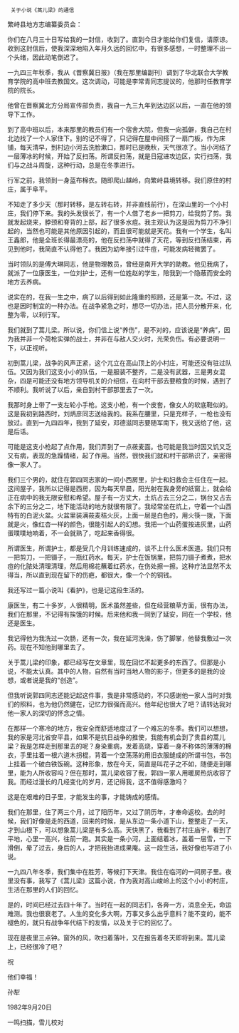      关于小说《蒿儿梁》的通信 

  繁峙县地方志编纂委员会： 

  你们在八月三十日写给我的一封信，收到了。直到今日才能给你们复信，请原谅。收到这封信后，使我深深地陷入年月久远的回忆中，有很多感想，一时整理不出一个头绪，因此动笔倒迟了。 

  一九四三年秋季，我从《晋察冀日报》（我在那里编副刊）调到了华北联合大学教育学院的高中班去教国文。这次调动，可能是李常青同志提议的，他那时任教育学院的院长。 

  他曾在晋察冀北方分局宣传部负责，我自一九三九年到达边区以后，一直在他的领导下工作。 

  到了高中班以后，本来那里的教员们有一个宿舍大院，但我一向孤僻，我自己在村北边找了一个人家住下。别的记不得了，只记得在屋中间搭了一扇门板，作为床铺，每天清早，到村边小河去洗脸漱口，那时已是晚秋，天气很凉了。当小河结了一层薄冰的时候，开始了反扫荡。所谓反扫荡，就是日寇进攻边区，实行扫荡，我们与之战斗周旋，这种行动，总是在冬季进行。 

  行军之前，我领到一身蓝布棉衣。随即爬山越岭，向繁峙县境转移。我们原住的村庄，属于阜平。 

  不知走了多少天（那时转移，是左转右转，并非直线前行），在深山里的一个小村庄，我们停下来。我的头发很长了，有一个人借了老乡一把剪刀，给我剪了剪。我就发起烧来，脖颈和脊背的上部，起了很多水痘。我主观认为这是因为剪刀不净引起的，当然也可能是其他原因引起的，而且很可能就是天花。我有一个学生，名叫王鑫郎，他是全班长得最漂亮的，他在反扫荡中就得了天花，等到反扫荡结束，再见到他时，我简直不认得他了。我因为幼年接引过牛痘，可能发病轻微罢了。 

  当时领队的是傅大琳同志，他是物理教员，曾经是南开大学的助教。他见我病了，就派了一位康医生，一位刘护士，还有一位姓赵的学生，陪我到一个隐蔽而安全的地方去养病。 

  说实在的，在我一生之中，病了以后得到如此隆重的照顾，还是第一次。不过，这也是因时制宜的一种办法。在战争紧急之时，想尽一切办法，把人员分散开来，化整为零，以利行军。 

  我们就到了蒿儿梁。所以说，你们信上说“养伤”，是不对的，应该说是“养病”，因为我并非一个荷枪实弹的战士，并非在与敌人交火时，光荣负伤。有必要说明一下，以正视听。 

  初到蒿儿梁，战争的风声正紧，这个兀立在高山顶上的小村庄，可能还没有驻过队伍。又因为我们这支小小的队伍，一是服装不整齐，二是没有武器，三是男女混杂，四是可能还没有地方领导机关的介绍信，在向村干部去要粮食的时候，遇到了不顺利。我听说了以后，亲自到村干部那里去了一次。 

  我那时身上带了一支左轮小手枪。这支小枪，有一个皮套，像女人的软底鞋似的。这是我初到路西时，刘炳彦同志送给我的。我系在腰里，只是充样子，一枪也没有放过。直到一九四四年，我到了延安，邓德滋同志要随军南下，我又送给了他，这是后话。 

  可能是这支小枪起了点作用，我们弄到了一点莜麦面。也可能是我当时因又饥又乏又有病，表现的急躁情绪，起了作用。当然，很快我们就和村干部熟识了，亲密得像一家人了。 

  我们三个男的，就住在郭四同志家的一间小西房里，护士和妇救会主任住在一起。这间屋子，我所以记得是西房，因为每天早晨，阳光射在我身旁的纸窗上，就会给正在病中的我无限安慰和希望。屋子有一方丈大，土炕占去三分之二，锅台又占去余下的三分之二，地下能活动的地方就很有限了。我经常坐在炕上，守着一个山西特有的白泥火盆。火盆里装满莜麦秸火灰，上面一层是白色的，用火筷一拨，下面就是火，像红杏一样的颜色，很能引起人的幻想。我把一个山药蛋按进灰里，山药蛋噗噗地响着，不一会就熟了，吃起来香得很。 

  所谓医生，所谓护士，都是受几个月训练速成的，谈不上什么医术医道。我们只有一把剪刀，一把镊子，一瓶红药水。每天，护士在饭锅里，把剪刀镊子煮煮，把水痘的化脓处清理清理，然后用棉花蘸着红药水，在伤处擦一擦。这种疗法显然不太得当，所以直到现在留下的伤疤，都很大，像一个个的铜钱。 

  我还写过一篇小说叫《看护》，也是记这段生活的。 

  康医生，有二十多岁，人很精明，医术虽然差些，但在经营粮草方面，很有办法，我们在那里，不记得有挨饿的时候。后来他和我一同到了延安，同在一个学校，他还是医生。 

  我记得他为我洗过一次肠，还有一次，我在延河洗澡，伤了脚掌，他替我敷过一次药。现在不知他到哪里去了。 

  关于蒿儿梁的印象，都已经写在文章里，现在回忆不起更多的东西了。但那是小说，不能太认真。其中的人物，自然有当时当地人物的影子，但更多的是我的设想，或者说是我的“创造”。 

  但我听说郭四同志还能记起这件事，我是非常感动的，不只感谢他一家人当时对我们的照料，也为他仍然健在，记忆力很强而高兴。他年纪也很大了吧？请转达我对他一家人的深切的怀念之情。 

  在那样一个寒冷的地方，我安全而舒适地度过了一个难忘的冬季。我们可以想想，我的家是河北省安平县，如果不是抗日战争的推使，我能有机会到了贵县的蒿儿梁？我是怎样走到那里去的呢？身染重病，发着高烧，穿着一身不称体的薄薄的棉衣，手里拄着一根六道木拐棍，背着一个空荡荡的用旧衣服缝成的所谓书包，书包上挂着一个破白铁饭碗。这种形象，放在今天，简直是叫花子之不如，随便走到哪里，能为人所收容吗？但在那时，蒿儿梁收容了我，郭四一家人用暖房热炕收容了我。而经过漫长的几经变化的岁月，还记得我，这不值得感激吗？ 

  这是在艰难的日子里，才能发生的事，才能铸成的感情。 

  我们在那里，住了两三个月，过了阳历年，又过了阴历年，才奉命返校。去的时候，我们好像是走的西道，回来的时候，是从东边一条小道下山，整整走了一天，才到山根下，可以想象蒿儿梁是有多么高。天快黑了，我看到了村庄庙宇，看到了平地，心里一高兴，往前一跑。其实是一条小河，上面结着冰，盖着一层雪，一下滑倒，晕了过去，身后的人，才把我抬进成果庵。这一段生活，我好像也写进了小说。 

  一九四八年冬季，我们集中在胜芳，等候打下天津。我住在临河的一间房子里。夜里没有事，我写了《蒿儿梁》这篇小说，作为我对高山峻岭上的这个小小的村庄，生活在那里的人们的回忆。 

  是的，时间已经过去四十年了。当时在一起的同志们，各奔一方，消息全无，命运难测。我也很衰老了。人生的变化多大啊，万事又多么出乎意料？能不变的，能不褪色的，就只有战争年代结下的友情，以及关于它的回忆了。 

  现在是夜里三点钟。窗外的风，吹扫着落叶，又在报告着冬天即将到来。蒿儿梁上，已经很冷了吧？ 

  祝 

  他们幸福！ 

  孙犁 

  1982年9月20日 

  一鸣扫描，雪儿校对 

